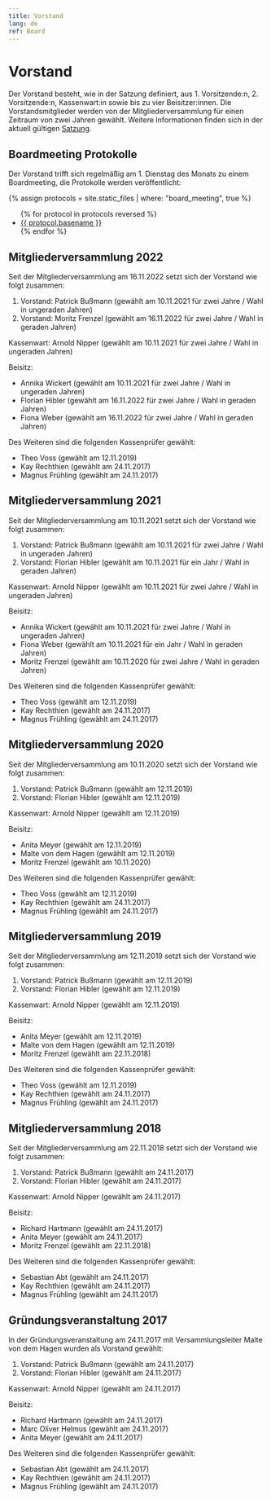 ```yaml
---
title: Vorstand
lang: de
ref: Board
---
```


# Vorstand

Der Vorstand besteht, wie in der Satzung definiert, aus 1. Vorsitzende:n, 2. Vorsitzende:n, Kassenwart:in sowie bis zu vier Beisitzer:innen.
Die Vorstandsmitglieder werden von der Mitgliederversammlung für einen Zeitraum von zwei Jahren gewählt. Weitere Informationen finden sich in der aktuell gültigen [Satzung](documents.html).

## Boardmeeting Protokolle

Der Vorstand trifft sich regelmäßig am 1. Dienstag des Monats zu einem Boardmeeting, die Protokolle werden veröffentlicht:

{% assign protocols = site.static_files | where: "board_meeting", true %}
<ul>
  {% for protocol in protocols reversed %}
    <li><a href="{{ protocol.path }}">{{ protocol.basename }}</a></li>
  {% endfor %}
</ul>


## Mitgliederversammlung 2022

Seit der Mitgliederversammlung am 16.11.2022 setzt sich der Vorstand wie folgt zusammen:

1. Vorstand: Patrick Bußmann (gewählt am 10.11.2021 für zwei Jahre / Wahl in ungeraden Jahren)
2. Vorstand: Moritz Frenzel (gewählt am 16.11.2022 für zwei Jahre / Wahl in geraden Jahren)

Kassenwart: Arnold Nipper (gewählt am 10.11.2021 für zwei Jahre / Wahl in ungeraden Jahren)

Beisitz:
- Annika Wickert (gewählt am 10.11.2021 für zwei Jahre / Wahl in ungeraden Jahren)
- Florian Hibler (gewählt am 16.11.2022 für zwei Jahre / Wahl in geraden Jahren)
- Fiona Weber (gewählt am 16.11.2022 für zwei Jahre / Wahl in geraden Jahren)


Des Weiteren sind die folgenden Kassenprüfer gewählt:

- Theo Voss (gewählt am 12.11.2019)
- Kay Rechthien (gewählt am 24.11.2017)
- Magnus Frühling (gewählt am 24.11.2017)


## Mitgliederversammlung 2021

Seit der Mitgliederversammlung am 10.11.2021 setzt sich der Vorstand wie folgt zusammen:

1. Vorstand: Patrick Bußmann (gewählt am 10.11.2021 für zwei Jahre / Wahl in ungeraden Jahren)
2. Vorstand: Florian Hibler (gewählt am 10.11.2021 für ein Jahr / Wahl in geraden Jahren)

Kassenwart: Arnold Nipper (gewählt am 10.11.2021 für zwei Jahre / Wahl in ungeraden Jahren)

Beisitz:
- Annika Wickert (gewählt am 10.11.2021 für zwei Jahre / Wahl in ungeraden Jahren)
- Fiona Weber (gewählt am 10.11.2021 für ein Jahr / Wahl in geraden Jahren)
- Moritz Frenzel (gewählt am 10.11.2020 für zwei Jahre / Wahl in geraden Jahren)


Des Weiteren sind die folgenden Kassenprüfer gewählt:

- Theo Voss (gewählt am 12.11.2019)
- Kay Rechthien (gewählt am 24.11.2017)
- Magnus Frühling (gewählt am 24.11.2017)


## Mitgliederversammlung 2020

Seit der Mitgliederversammlung am 10.11.2020 setzt sich der Vorstand wie folgt zusammen:

1. Vorstand: Patrick Bußmann (gewählt am 12.11.2019)
2. Vorstand: Florian Hibler (gewählt am 12.11.2019)

Kassenwart: Arnold Nipper (gewählt am 12.11.2019)

Beisitz:
- Anita Meyer (gewählt am 12.11.2019)
- Malte von dem Hagen (gewählt am 12.11.2019)
- Moritz Frenzel (gewählt am 10.11.2020)


Des Weiteren sind die folgenden Kassenprüfer gewählt:

- Theo Voss (gewählt am 12.11.2019)
- Kay Rechthien (gewählt am 24.11.2017)
- Magnus Frühling (gewählt am 24.11.2017)


## Mitgliederversammlung 2019

Seit der Mitgliederversammlung am 12.11.2019 setzt sich der Vorstand wie folgt zusammen:

1. Vorstand: Patrick Bußmann (gewählt am 12.11.2019)
2. Vorstand: Florian Hibler (gewählt am 12.11.2019)

Kassenwart: Arnold Nipper (gewählt am 12.11.2019)

Beisitz:
- Anita Meyer (gewählt am 12.11.2019)
- Malte von dem Hagen (gewählt am 12.11.2019)
- Moritz Frenzel (gewählt am 22.11.2018)

Des Weiteren sind die folgenden Kassenprüfer gewählt:

- Theo Voss (gewählt am 12.11.2019)
- Kay Rechthien (gewählt am 24.11.2017)
- Magnus Frühling (gewählt am 24.11.2017)


## Mitgliederversammlung 2018

Seit der Mitgliederversammlung am 22.11.2018 setzt sich der Vorstand wie folgt zusammen:

1. Vorstand: Patrick Bußmann (gewählt am 24.11.2017)
2. Vorstand: Florian Hibler (gewählt am 24.11.2017)

Kassenwart: Arnold Nipper (gewählt am 24.11.2017)

Beisitz:
- Richard Hartmann (gewählt am 24.11.2017)
- Anita Meyer (gewählt am 24.11.2017)
- Moritz Frenzel (gewählt am 22.11.2018)


Des Weiteren sind die folgenden Kassenprüfer gewählt:

- Sebastian Abt (gewählt am 24.11.2017)
- Kay Rechthien (gewählt am 24.11.2017)
- Magnus Frühling (gewählt am 24.11.2017)


## Gründungsveranstaltung 2017

In der Gründungsveranstaltung am 24.11.2017 mit Versammlungsleiter Malte von dem Hagen wurden als Vorstand gewählt:

1. Vorstand: Patrick Bußmann (gewählt am 24.11.2017)
2. Vorstand: Florian Hibler (gewählt am 24.11.2017)

Kassenwart: Arnold Nipper (gewählt am 24.11.2017)

Beisitz:
- Richard Hartmann (gewählt am 24.11.2017)
- Marc Oliver Helmus (gewählt am 24.11.2017)
- Anita Meyer (gewählt am 24.11.2017)


Des Weiteren sind die folgenden Kassenprüfer gewählt:

- Sebastian Abt (gewählt am 24.11.2017)
- Kay Rechthien (gewählt am 24.11.2017)
- Magnus Frühling (gewählt am 24.11.2017)


